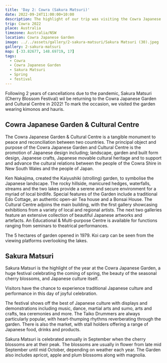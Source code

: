 ```yaml
---
title: 'Day 2: Cowra (Sakura Matsuri)'
date: 2022-09-24T11:00:00+10:00
description: The highlight of our trip was visiting the Cowra Japanese Garden during the Sakura Matsuri festival.
trip: Cowra 2022
place: Australia
timezone: Australia/NSW
location: Cowra Japanese Garden
image: ../../assets/gallery/2-sakura-matsuri/Sakura Matsuri (30).jpeg
gallery: 2-sakura-matsuri
map: [-33.82677, 148.69719, 17]
tags:
  - Cowra
  - Cowra Japanese Garden
  - Sakura Matsuri
  - Spring
  - festival
---
```


Following 2 years of cancellations due to the pandemic, Sakura Matsuri (Cherry Blossom Festival) wil be returning to the Cowra Japanese Garden and Cultural Centre in 2022! To mark the occasion, we visited the garden wearing kimonos and hauris.

## Cowra Japanese Garden & Cultural Centre

The Cowra Japanese Garden & Cultural Centre is a tangible monument to peace and reconciliation between two countries. The principal object and purpose of the Cowra Japanese Garden and Cultural Centre is the promotion of Japanese design including; landscape, garden and built form design, Japanese crafts, Japanese movable cultural heritage and to support and advance the cultural relations between the people of the Cowra Shire in New South Wales and the people of Japan.

Ken Nakajima, created the Kaiyushiki (strolling) garden, to symbolise the Japanese landscape. The rocky hillside, manicured hedges, waterfalls, streams and the two lakes provide a serene and secure environment for a myriad of local birdlife. Special features of the Garden include a traditional Edo Cottage, an authentic open-air Tea house and a Bonsai House. The Cultural Centre adjoins the main building, with the first gallery showcasing exhibitions from a variety of local and regional artists. The next two galleries feature an extensive collection of beautiful Japanese artworks and artefacts. An Educational & Multi-purpose Centre is available for functions ranging from seminars to theatrical performances.

The 5 hectares of garden opened in 1979. Koi carp can be seen from the viewing platforms overlooking the lakes.

## Sakura Matsuri

Sakura Matsuri is the highlight of the year at the Cowra Japanese Garden, a huge festival celebrating the coming of spring, the beauty of the seasonal cherry blossoms, and Japanese culture itself.

Visitors have the chance to experience traditional Japanese culture and performance in this day of joyful celebration.

The festival shows off the best of Japanese culture with displays and demonstrations including music, dance, martial arts and sumo, arts and crafts, tea ceremonies and more. The Taiko Drummers are always particularly popular, with heart-thumping rhythms reverberating through the garden. There is also the market, with stall holders offering a range of Japanese food, drinks and products.

Sakura Matsuri is celebrated annually in September when the cherry blossoms are at their peak. The blossoms are usually in flower from late mid September until mid October, depending on weather each year. The Garden also includes apricot, apple and plum blossoms along with magnolia.
